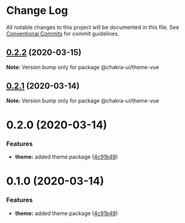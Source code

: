 # Change Log

All notable changes to this project will be documented in this file.
See [Conventional Commits](https://conventionalcommits.org) for commit guidelines.

## [0.2.2](https://github.com/chakra-ui/chakra-ui-vue/compare/@chakra-ui/theme-vue@0.2.1...@chakra-ui/theme-vue@0.2.2) (2020-03-15)

**Note:** Version bump only for package @chakra-ui/theme-vue





## [0.2.1](https://github.com/chakra-ui/chakra-ui-vue/compare/@chakra-ui/theme-vue@0.2.0...@chakra-ui/theme-vue@0.2.1) (2020-03-14)

**Note:** Version bump only for package @chakra-ui/theme-vue





# 0.2.0 (2020-03-14)


### Features

* **theme:** added theme package ([4c91b49](https://github.com/chakra-ui/chakra-ui-vue/commit/4c91b4945dd5ecc766f54ae3a839eb9b5f1f8d85))





# 0.1.0 (2020-03-14)


### Features

* **theme:** added theme package ([4c91b49](https://github.com/codebender828/kiwi-ui/commit/4c91b4945dd5ecc766f54ae3a839eb9b5f1f8d85))
